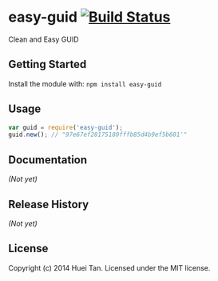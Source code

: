 # easy-guid [![Build Status](https://secure.travis-ci.org/huei90/easy-guid.png?branch=master)](http://travis-ci.org/huei90/easy-guid)

Clean and Easy GUID

## Getting Started
Install the module with: `npm install easy-guid`

## Usage ##
```javascript
var guid = require('easy-guid');
guid.new(); // "97e67ef28175180fffb85d4b9ef5b601'"
```

## Documentation
_(Not yet)_

## Release History
_(Not yet)_

## License
Copyright (c) 2014 Huei Tan. Licensed under the MIT license.
